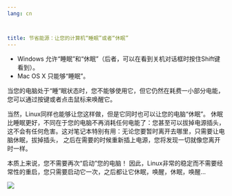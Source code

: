 ```yaml
---
lang: cn



title: 节省能源：让您的计算机“睡眠”或者“休眠”
---
```


<ul>
<li>Windows 允许“睡眠”和“休眠”（后者，可以在看到关机对话框时按住Shift键看到）。</li>
<li>Mac OS X 只能够“睡眠”。</li>
</ul>

当您的电脑处于“睡”眠状态时，您不能够使用它，但它仍然在耗费一小部分电能，
您可以通过按键或者点击鼠标来唤醒它。

当然，Linux同样也能够让您这样做，但是它同时也可以让您的电脑“休眠”。
休眠比睡眠更好，不同在于您的电脑不再消耗任何电能了：您甚至可以拔掉电源插头，
这不会有任何危害。这对笔记本特别有用：无论您要暂时离开去哪里，只需要让电脑休眠，拔掉插头，
之后在需要的时候重新插上电源，您将发现一切就像您离开时一样。

本质上来说，您不需要再次“启动”您的电脑！
因此，Linux非常的稳定而不需要经常性的重启，您只需要启动它一次，之后都让它休眠，唤醒，休眠，唤醒...

<img src="Images/suspend_hibernate_thumb.png" />




